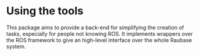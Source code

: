 # Using the tools

This package aims to provide a back-end for simplifying the creation of tasks, especially for people not knowing ROS. 
It implements wrappers over the ROS framework to give an high-level interface over the whole Raubase system.